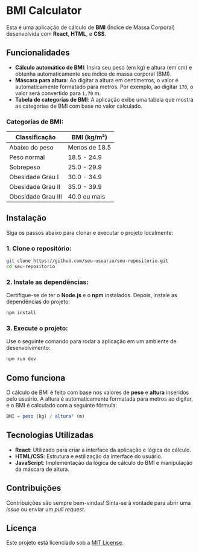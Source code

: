 # BMI Calculator

Esta é uma aplicação de cálculo de **BMI** (Índice de Massa Corporal) desenvolvida com **React**, **HTML**, e **CSS**.

## Funcionalidades

- **Cálculo automático de BMI**: Insira seu peso (em kg) e altura (em cm) e obtenha automaticamente seu índice de massa corporal (BMI).
- **Máscara para altura**: Ao digitar a altura em centímetros, o valor é automaticamente formatado para metros. Por exemplo, ao digitar `170`, o valor será convertido para `1,70` m.
- **Tabela de categorias de BMI**: A aplicação exibe uma tabela que mostra as categorias de BMI com base no valor calculado.

### Categorias de BMI:

| Classificação       | BMI (kg/m²)     |
|---------------------|-----------------|
| Abaixo do peso      | Menos de 18.5   |
| Peso normal         | 18.5 - 24.9     |
| Sobrepeso           | 25.0 - 29.9     |
| Obesidade Grau I    | 30.0 - 34.9     |
| Obesidade Grau II   | 35.0 - 39.9     |
| Obesidade Grau III  | 40.0 ou mais    |

## Instalação

Siga os passos abaixo para clonar e executar o projeto localmente:

### 1. Clone o repositório:

```bash
git clone https://github.com/seu-usuario/seu-repositorio.git
cd seu-repositorio
```

### 2. Instale as dependências:

Certifique-se de ter o **Node.js** e o **npm** instalados. Depois, instale as dependências do projeto:

```bash
npm install
```

### 3. Execute o projeto:

Use o seguinte comando para rodar a aplicação em um ambiente de desenvolvimento:

```bash
npm run dev
```

## Como funciona

O cálculo de BMI é feito com base nos valores de **peso** e **altura** inseridos pelo usuário. A altura é automaticamente formatada para metros ao digitar, e o BMI é calculado com a seguinte fórmula:

```js
BMI = peso (kg) / altura² (m)
```
## Tecnologias Utilizadas

- **React**: Utilizado para criar a interface da aplicação e lógica de cálculo.
- **HTML/CSS**: Estrutura e estilização da interface do usuário.
- **JavaScript**: Implementação da lógica de cálculo do BMI e manipulação da máscara de altura.

## Contribuições

Contribuições são sempre bem-vindas! Sinta-se à vontade para abrir uma _issue_ ou enviar um _pull request_.

## Licença

Este projeto está licenciado sob a [MIT License](https://opensource.org/licenses/MIT).
